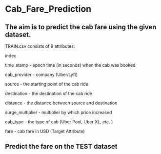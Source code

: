 # Cab_Fare_Prediction
## The aim is to predict the cab fare using the given dataset.

TRAIN.csv consists of 9 attributes:


index

time_stamp - epoch time (in seconds) when the cab was booked

cab_provider - company (Uber/Lyft)

source - the starting point of the cab ride

destination - the destination of the cab ride

distance - the distance between source and destination

surge_multiplier - multiplier by which price increased

cab_type - the type of cab (Uber Pool, Uber XL, etc. )

fare - cab fare in USD (Target Attribute)




## Predict the fare on the TEST dataset
